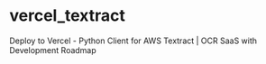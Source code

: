 # vercel_textract
Deploy to Vercel - Python Client for AWS Textract | OCR SaaS with Development Roadmap
